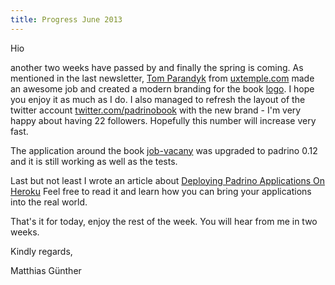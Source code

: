 ```yaml
---
title: Progress June 2013
---
```


Hio

another two weeks have passed by and finally the spring is coming. As mentioned in the last newsletter, [Tom Parandyk](https://twitter.com/tomparandyk) from [uxtemple.com](http://www.uxtemple.com) made an awesome job and created a modern branding for the book [logo](http://padrinobook.com/logo.png). I hope you enjoy it as much as I do. I also managed to refresh the layout of the twitter account [twitter.com/padrinobook](https://twitter.com/padrinobook) with the new brand - I'm very happy about having 22 followers. Hopefully this number will increase very fast.


The application around the book [job-vacany](https://github.com/wikimatze/job-vacancy) was upgraded to padrino 0.12 and it is still working as well as the tests.


Last but not least I wrote an article about [Deploying Padrino Applications On Heroku](http://wikimatze.de/deploying-padrino-applications-on-heroku.html)
Feel free to read it and learn how you can bring your applications into the real world.


That's it for today, enjoy the rest of the week. You will hear from me in two weeks.

Kindly regards,

Matthias Günther

